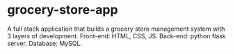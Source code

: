 # grocery-store-app
A full stack application that builds a grocery store management system with 3 layers of development. Front-end: HTML, CSS, JS. Back-end: python flask server. Database: MySQL.
